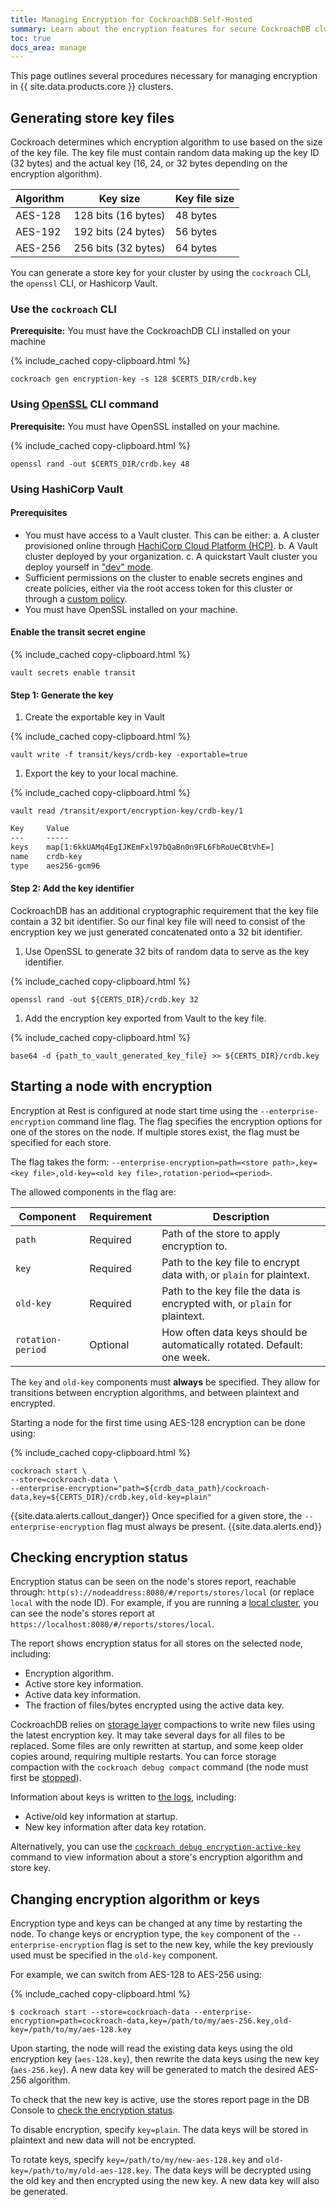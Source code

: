```yaml
---
title: Managing Encryption for CockroachDB Self-Hosted
summary: Learn about the encryption features for secure CockroachDB clusters.
toc: true
docs_area: manage
---
```


This page outlines several procedures necessary for managing encryption in {{ site.data.products.core }} clusters.

## Generating store key files

Cockroach determines which encryption algorithm to use based on the size of the key file. The key file must contain random data making up the key ID (32 bytes) and the actual key (16, 24, or 32 bytes depending on the encryption algorithm).

| Algorithm | Key size | Key file size |
|-|-|-|
| AES-128 | 128 bits (16 bytes) | 48 bytes |
| AES-192 | 192 bits (24 bytes) | 56 bytes |
| AES-256 | 256 bits (32 bytes) | 64 bytes |

You can generate a store key for your cluster by using the `cockroach` CLI, the `openssl` CLI, or Hashicorp Vault.

### Use the `cockroach` CLI

**Prerequisite:** You must have the CockroachDB CLI installed on your machine

{% include_cached copy-clipboard.html %}
~~~ shell
cockroach gen encryption-key -s 128 $CERTS_DIR/crdb.key
~~~

### Using [OpenSSL](https://www.openssl.org/docs/man1.1.1/man1/openssl.html) CLI command

**Prerequisite:** You must have OpenSSL installed on your machine.

{% include_cached copy-clipboard.html %}
~~~ shell
openssl rand -out $CERTS_DIR/crdb.key 48
~~~

### Using HashiCorp Vault

#### Prerequisites

- You must have access to a Vault cluster. This can be either:
	a. A cluster provisioned online through [HachiCorp Cloud Platform (HCP)](https://portal.cloud.hashicorp.com/services/vault).
	b. A Vault cluster deployed by your organization.
	c. A quickstart Vault cluster you deploy yourself in ["dev" mode](https://learn.hashicorp.com/tutorials/vault/getting-started-dev-server?in=vault/getting-started).
- Sufficient permissions on the cluster to enable secrets engines and create policies, either via the root access token for this cluster or through a [custom policy](https://learn.hashicorp.com/tutorials/vault/policies).
- You must have OpenSSL installed on your machine.

#### Enable the transit secret engine

{% include_cached copy-clipboard.html %}
~~~shell
vault secrets enable transit
~~~

#### Step 1: Generate the key

1. Create the exportable key in Vault

{% include_cached copy-clipboard.html %}
~~~shell
vault write -f transit/keys/crdb-key -exportable=true
~~~

1. Export the key to your local machine.

{% include_cached copy-clipboard.html %}
~~~shell
vault read /transit/export/encryption-key/crdb-key/1

~~~

~~~txt
Key     Value
---     -----
keys    map[1:6kkUAMq4EgIJKEmFxl97bQaBn0n9FL6FbRoUeCBtVhE=]
name    crdb-key
type    aes256-gcm96
~~~

#### Step 2: Add the key identifier

CockroachDB has an additional cryptographic requirement that the key file contain a 32 bit identifier. So our final key file will need to consist of the encryption key we just generated concatenated onto a 32 bit identifier.


1. Use OpenSSL to generate 32 bits of random data to serve as the key identifier.

{% include_cached copy-clipboard.html %}
~~~shell
openssl rand -out ${CERTS_DIR}/crdb.key 32
~~~

1. Add the encryption key exported from Vault to the key file.

{% include_cached copy-clipboard.html %}
~~~shell
base64 -d {path_to_vault_generated_key_file} >> ${CERTS_DIR}/crdb.key
~~~

## Starting a node with encryption

Encryption at Rest is configured at node start time using the `--enterprise-encryption` command line flag. The flag specifies the encryption options for one of the stores on the node. If multiple stores exist, the flag must be specified for each store.

The flag takes the form: `--enterprise-encryption=path=<store path>,key=<key file>,old-key=<old key file>,rotation-period=<period>`.

The allowed components in the flag are:

| Component | Requirement | Description |
|-|-|-|
| `path`            | Required | Path of the store to apply encryption to. |
| `key`             | Required | Path to the key file to encrypt data with, or `plain` for plaintext. |
| `old-key`         | Required | Path to the key file the data is encrypted with, or `plain` for plaintext. |
| `rotation-period` | Optional | How often data keys should be automatically rotated. Default: one week. |

The `key` and `old-key` components must **always** be specified. They allow for transitions between encryption algorithms, and between plaintext and encrypted.

Starting a node for the first time using AES-128 encryption can be done using:

{% include_cached copy-clipboard.html %}
~~~ shell
cockroach start \
--store=cockroach-data \
--enterprise-encryption="path=${crdb_data_path}/cockroach-data,key=${CERTS_DIR}/crdb.key,old-key=plain"
~~~

{{site.data.alerts.callout_danger}}
Once specified for a given store, the `--enterprise-encryption` flag must always be present.
{{site.data.alerts.end}}

## Checking encryption status

Encryption status can be seen on the node's stores report, reachable through: `http(s)://nodeaddress:8080/#/reports/stores/local` (or replace `local` with the node ID). For example, if you are running a [local cluster](secure-a-cluster.html), you can see the node's stores report at `https://localhost:8080/#/reports/stores/local`.

The report shows encryption status for all stores on the selected node, including:

- Encryption algorithm.
- Active store key information.
- Active data key information.
- The fraction of files/bytes encrypted using the active data key.

CockroachDB relies on [storage layer](architecture/storage-layer.html) compactions to write new files using the latest encryption key. It may take several days for all files to be replaced. Some files are only rewritten at startup, and some keep older copies around, requiring multiple restarts. You can force storage compaction with the `cockroach debug compact` command (the node must first be [stopped](node-shutdown.html#perform-node-shutdown)).

Information about keys is written to [the logs](logging-overview.html), including:

- Active/old key information at startup.
- New key information after data key rotation.

Alternatively, you can use the [`cockroach debug encryption-active-key`](cockroach-debug-encryption-active-key.html) command to view information about a store's encryption algorithm and store key.

## Changing encryption algorithm or keys

Encryption type and keys can be changed at any time by restarting the node. To change keys or encryption type, the `key` component of the `--enterprise-encryption` flag is set to the new key, while the key previously used must be specified in the `old-key` component.

For example, we can switch from AES-128 to AES-256 using:

{% include_cached copy-clipboard.html %}
~~~ shell
$ cockroach start --store=cockroach-data --enterprise-encryption=path=cockroach-data,key=/path/to/my/aes-256.key,old-key=/path/to/my/aes-128.key
~~~

Upon starting, the node will read the existing data keys using the old encryption key (`aes-128.key`), then rewrite the data keys using the new key (`aes-256.key`). A new data key will be generated to match the desired AES-256 algorithm.

To check that the new key is active, use the stores report page in the DB Console to [check the encryption status](#checking-encryption-status).

To disable encryption, specify `key=plain`. The data keys will be stored in plaintext and new data will not be encrypted.

To rotate keys, specify `key=/path/to/my/new-aes-128.key` and `old-key=/path/to/my/old-aes-128.key`. The data keys will be decrypted using the old key and then encrypted using the new key. A new data key will also be generated.
